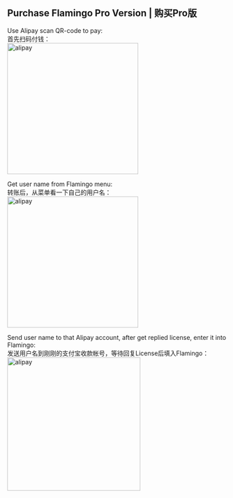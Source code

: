 ## Purchase Flamingo Pro Version | 购买Pro版

Use Alipay scan QR-code to pay:  
首先扫码付钱：  
<img src="https://github.com/OpenFibers/flamingo/raw/master/Images/purchase1.JPG" alt="alipay" style="width: 300px;"/>

Get user name from Flamingo menu:  
转账后，从菜单看一下自己的用户名：  
<img src="https://github.com/OpenFibers/flamingo/raw/master/Images/purchase2.png" alt="alipay" style="width: 300px;"/>

Send user name to that Alipay account, after get replied license, enter it into Flamingo:  
发送用户名到刚刚的支付宝收款帐号，等待回复License后填入Flamingo：  
<img src="https://github.com/OpenFibers/flamingo/raw/master/Images/purchase3.png" alt="alipay" style="width: 305px;"/>
